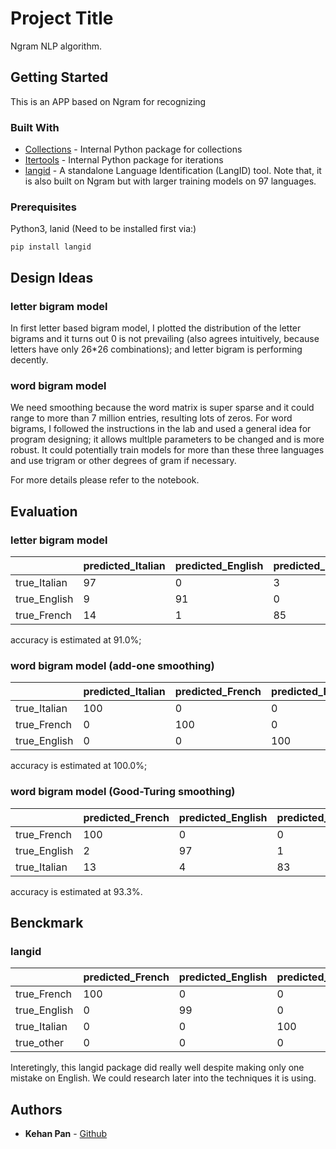 # Project Title

Ngram NLP algorithm. 

## Getting Started

This is an APP based on Ngram for recognizing 


### Built With

* [Collections](https://docs.python.org/3/library/collections.html) - Internal Python package for collections
* [Itertools](https://docs.python.org/3/library/itertools.html) - Internal Python package for iterations
* [langid](https://github.com/saffsd/langid.py) - A standalone Language Identification (LangID) tool. Note that, it is also built on Ngram but with larger training models on 97 languages.  

### Prerequisites

Python3, lanid (Need to be installed first via:)

```
pip install langid
```

## Design Ideas

### letter bigram model
In first letter based bigram model, I plotted the distribution of the letter bigrams and it turns out 0 is not prevailing (also agrees intuitively, because letters have only 26*26 combinations); and letter bigram is performing decently. 

### word bigram model

We need smoothing because the word matrix is super sparse and it could range to more than 7 million entries, resulting lots of zeros. For word bigrams, I followed the instructions in the lab and used a general idea for program designing; it allows multlple parameters to be changed and is more robust. It could potentially train models for more than these three languages and use trigram or other degrees of gram if necessary. 

For more details please refer to the notebook. 


## Evaluation 

### letter bigram model

|   |	predicted_Italian |	predicted_English |	predicted_French |
| ------------- | ------------- | ------------- |------------- |
|true_Italian |	97 |	0 |	3 |
|true_English	| 9 | 91 |	0 |
|true_French |	14 |	1 |	85 |

accuracy is estimated at 91.0%; 

### word bigram model (add-one smoothing)

|  | predicted_Italian |	predicted_French |	predicted_English |
| ------------- | ------------- | ------------- |------------- |
|true_Italian |	100 |	0 |	0 |
|true_French |	0	| 100 |	0 |
|true_English	| 0	 | 0 |	100 |

accuracy is estimated at 100.0%; 

### word bigram model (Good-Turing smoothing)

| |predicted_French |	predicted_English |	predicted_Italian |
| ------------- | ------------- | ------------- |------------- |
|true_French |	100 |	0 |	0 |
|true_English |	2 |	97 |	1 |
|true_Italian |	13 |	4	| 83 |

accuracy is estimated at 93.3%.

## Benckmark

### langid

|	| predicted_French |	predicted_English |	predicted_Italian |	predicted_other |
| ------------- | ------------- | ------------- |------------- |------------- |
|true_French |	100	| 0 |	0	| 0 |
|true_English |	0 |	99	| 0	| 1 |
|true_Italian	| 0 |	0	| 100 |	0 |
|true_other	 | 0 |	0 |	0 |	0 |

Interetingly, this langid package did really well despite making only one mistake on English. We could research later into the techniques it is using.  

## Authors

* **Kehan Pan** - [Github](https://github.com/pankh13)
